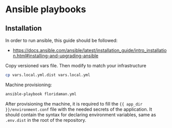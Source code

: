 # Ansible playbooks


## Installation

In order to run ansible, this guide should be followed:
- https://docs.ansible.com/ansible/latest/installation_guide/intro_installation.html#installing-and-upgrading-ansible

Copy versioned vars file. Then modify to match your infrastructure
```bash
cp vars.local.yml.dist vars.local.yml
```

Machine provisioning:
```bash
ansible-playbook floridaman.yml
```

After provisioning the machine, it is required to fill the `{{ app_dir }}/environment.conf` file with the needed secrets of the application.
It should contain the syntax for declaring environment variables, same as `.env.dist` in the root of the repository.
